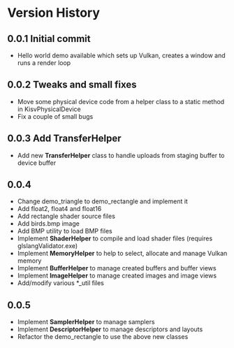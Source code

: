 # Version History

## 0.0.1 Initial commit

- Hello world demo available which sets up Vulkan, creates a window and runs a render loop

## 0.0.2 Tweaks and small fixes

- Move some physical device code from a helper class to a static method in KisvPhysicalDevice
- Fix a couple of small bugs

## 0.0.3 Add TransferHelper

- Add new **TransferHelper** class to handle uploads from staging buffer to device buffer

## 0.0.4

- Change demo_triangle to demo_rectangle and implement it
- Add float2, float4 and float16
- Add rectangle shader source files
- Add birds.bmp image
- Add BMP utility to load BMP files
- Implement **ShaderHelper** to compile and load shader files (requires glslangValidator.exe)
- Implement **MemoryHelper** to help to select, allocate and manage Vulkan memory
- Implement **BufferHelper** to manage created buffers and buffer views
- Implement **ImageHelper** to manage created images and image views
- Add/modify various *_util files

## 0.0.5

- Implement **SamplerHelper** to manage samplers
- Implement **DescriptorHelper** to manage descriptors and layouts
- Refactor the demo_rectangle to use the above new classes
